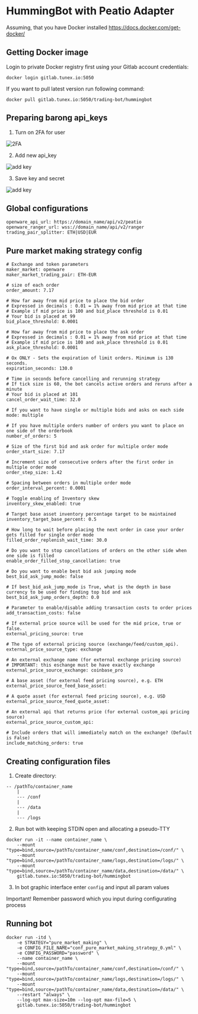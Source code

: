 # HummingBot with Peatio Adapter

Assuming, that you have Docker installed https://docs.docker.com/get-docker/


## Getting Docker image

Login to private Docker registry first using your Gitlab account credentials:

```
docker login gitlab.tunex.io:5050
```

If you want to pull latest version run following command:

```
docker pull gitlab.tunex.io:5050/trading-bot/hummingbot
```

## Preparing barong api_keys

1. Turn on 2FA for user

![2FA](https://gitlab.tunex.io/trading-bot/hummingbot/-/raw/master/images/profile.png)

2. Add new api_key

![add key](https://gitlab.tunex.io/trading-bot/hummingbot/-/raw/master/images/keys.png)

3. Save key and secret

![add key](https://gitlab.tunex.io/trading-bot/hummingbot/-/raw/master/images/key.png)

## Global configurations

```
openware_api_url: https://domain_name/api/v2/peatio
openware_ranger_url: wss://domain_name/api/v2/ranger
trading_pair_splitter: ETH|USD|EUR
```

## Pure market making strategy config

```
# Exchange and token parameters
maker_market: openware
maker_market_trading_pair: ETH-EUR

# size of each order
order_amount: 7.17

# How far away from mid price to place the bid order
# Expressed in decimals : 0.01 = 1% away from mid price at that time
# Example if mid price is 100 and bid_place threshold is 0.01
# Your bid is placed at 99
bid_place_threshold: 0.0001

# How far away from mid price to place the ask order
# Expressed in decimals : 0.01 = 1% away from mid price at that time
# Example if mid price is 100 and ask_place threshold is 0.01
ask_place_threshold: 0.0001

# Ox ONLY - Sets the expiration of limit orders. Minimum is 130 seconds.
expiration_seconds: 130.0

# Time in seconds before cancelling and rerunning strategy
# If tick size is 60, the bot cancels active orders and reruns after a minute
# Your bid is placed at 101
cancel_order_wait_time: 32.0

# If you want to have single or multiple bids and asks on each side
mode: multiple

# If you have multiple orders number of orders you want to place on one side of the orderbook
number_of_orders: 5

# Size of the first bid and ask order for multiple order mode
order_start_size: 7.17

# Increment size of consecutive orders after the first order in multiple order mode
order_step_size: 1.42

# Spacing between orders in multiple order mode
order_interval_percent: 0.0001

# Toggle enabling of Inventory skew
inventory_skew_enabled: true

# Target base asset inventory percentage target to be maintained
inventory_target_base_percent: 0.5

# How long to wait before placing the next order in case your order gets filled for single order mode
filled_order_replenish_wait_time: 30.0

# Do you want to stop cancellations of orders on the other side when one side is filled
enable_order_filled_stop_cancellation: true

# Do you want to enable best bid ask jumping mode
best_bid_ask_jump_mode: false

# If best_bid_ask_jump_mode is True, what is the depth in base currency to be used for finding top bid and ask
best_bid_ask_jump_orders_depth: 0.0

# Parameter to enable/disable adding transaction costs to order prices
add_transaction_costs: false

# If external price source will be used for the mid price, true or false.
external_pricing_source: true

# The type of external pricing source (exchange/feed/custom_api).
external_price_source_type: exchange

# An external exchange name (for external exchange pricing source)
# IMPORTANT: this eschange must be have exactly exchange
external_price_source_exchange: coinbase_pro

# A base asset (for external feed pricing source), e.g. ETH
external_price_source_feed_base_asset:

# A quote asset (for external feed pricing source), e.g. USD
external_price_source_feed_quote_asset:

# An external api that returns price (for external custom_api pricing source)
external_price_source_custom_api:

# Include orders that will immediately match on the exchange? (Default is False)
include_matching_orders: true
```

## Creating configuration files

1. Create directory:

```
-- /pathTo/container_name
    |
    --- /conf
    |
    --- /data
    |
    --- /logs
```

2. Run bot with keeping STDIN open and allocating a pseudo-TTY

```
docker run -it --name container_name \
    --mount "type=bind,source=/pathTo/container_name/conf,destination=/conf/" \
    --mount "type=bind,source=/pathTo/container_name/logs,destination=/logs/" \
    --mount "type=bind,source=/pathTo/container_name/data,destination=/data/" \
    gitlab.tunex.io:5050/trading-bot/hummingbot
```

3. In bot graphic interface enter ```config``` and input all param values

Important! Remember password which you input during configurating process

## Running bot

```
docker run -itd \
    -e STRATEGY="pure_market_making" \
    -e CONFIG_FILE_NAME="conf_pure_market_making_strategy_0.yml" \
    -e CONFIG_PASSWORD="password" \
    --name container_name \
    --mount "type=bind,source=/pathTo/container_name/conf,destination=/conf/" \
    --mount "type=bind,source=/pathTo/container_name/logs,destination=/logs/" \
    --mount "type=bind,source=/pathTo/container_name/data,destination=/data/" \
    --restart "always" \
    --log-opt max-size=10m --log-opt max-file=5 \
    gitlab.tunex.io:5050/trading-bot/hummingbot
```